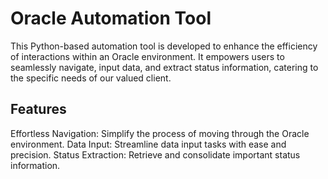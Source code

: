 # Oracle Automation Tool
This Python-based automation tool is developed to enhance the efficiency of interactions within an Oracle environment. It empowers users to seamlessly navigate, input data, and extract status information, catering to the specific needs of our valued client.

## Features
Effortless Navigation: Simplify the process of moving through the Oracle environment.
Data Input: Streamline data input tasks with ease and precision.
Status Extraction: Retrieve and consolidate important status information.
